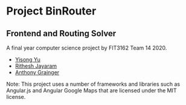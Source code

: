 # Project BinRouter 
## Frontend and Routing Solver
A final year computer science project by FIT3162 Team 14 2020. 

* [Yisong Yu](https://github.com/YuuYouYoo)
* [Rithesh Jayaram](https://github.com/MolarFox)
* [Anthony Grainger](https://github.com/AnthonyMG)


Note: This project uses a number of frameworks and libraries such as Angular.js and Angular Google Maps that are licensed under the MIT license.

